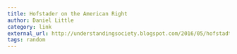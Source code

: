 ```yaml
---
title: Hofstader on the American Right
author: Daniel Little
category: link
external_url: http://understandingsociety.blogspot.com/2016/05/hofstadter-on-american-right.html
tags: random
---
```

